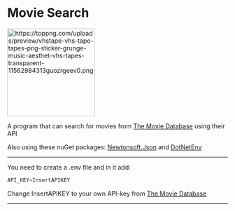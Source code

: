 ﻿# Movie Search 
<img src = "https://toppng.com/uploads/preview/vhstape-vhs-tape-tapes-png-sticker-grunge-music-aesthet-vhs-tapes-transparent-11562984313guozrgeev0.png" alt=https://toppng.com/uploads/preview/vhstape-vhs-tape-tapes-png-sticker-grunge-music-aesthet-vhs-tapes-transparent-11562984313guozrgeev0.png width="200"/>
  

A program that can search for movies from [The Movie Database][TheMovieDB Homepage] using their API

Also using these nuGet packages: [Newtonsoft.Json][Json.NET Homepage] and [DotNetEnv][DotNetEnv Homepage]

---  

You need to create a .env file and in it add:
```csharp
API_KEY=InsertAPIKEY
```
Change InsertAPIKEY to your own API-key from [The Movie Database][TheMovieDB Homepage]

--- 

[TheMovieDB Homepage]: https://www.themoviedb.org/ "The MovieDB"
[Json.NET Homepage]: https://www.newtonsoft.com/json "Newtonsoft.Json"
[DotNetEnv Homepage]: https://github.com/tonerdo/dotnet-env "DotNetEnv"
